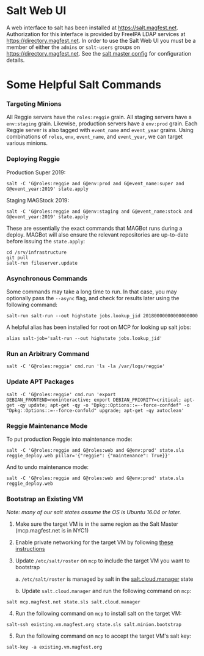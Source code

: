 # Salt Web UI

A web interface to salt has been installed at https://salt.magfest.net.
Authorization for this interface is provided by FreeIPA LDAP services at
https://directory.magfest.net. In order to use the Salt Web UI you must be
a member of either the `admins` or `salt-users` groups on
https://directory.magfest.net. See the
[salt master config](magfest_state/salt/master/files/salt_master.yaml)
for configuration details.


# Some Helpful Salt Commands

### Targeting Minions
All Reggie servers have the `roles:reggie` grain. All staging servers have
a `env:staging` grain. Likewise, production servers have a `env:prod` grain.
Each Reggie server is also tagged with `event_name` and `event_year`
grains. Using combinations of `roles`, `env`, `event_name`, and `event_year`,
we can target various minions.

### Deploying Reggie
Production Super 2019:
```
salt -C 'G@roles:reggie and G@env:prod and G@event_name:super and G@event_year:2019' state.apply
```

Staging MAGStock 2019:
```
salt -C 'G@roles:reggie and G@env:staging and G@event_name:stock and G@event_year:2019' state.apply
```

These are essentially the exact commands that MAGBot runs during a deploy.
MAGBot will also ensure the relevant repositories are up-to-date before
issuing the `state.apply`:
```
cd /srv/infrastructure
git pull
salt-run fileserver.update
```

### Asynchronous Commands
Some commands may take a long time to run. In that case, you may optionally
pass the `--async` flag, and check for results later using the following command:
```
salt-run salt-run --out highstate jobs.lookup_jid 20180000000000000000
```

A helpful alias has been installed for root on MCP for looking up salt jobs:
```
alias salt-job='salt-run --out highstate jobs.lookup_jid'
```

### Run an Arbitrary Command
```
salt -C 'G@roles:reggie' cmd.run 'ls -la /var/logs/reggie'
```

### Update APT Packages
```
salt -C 'G@roles:reggie' cmd.run 'export DEBIAN_FRONTEND=noninteractive; export DEBIAN_PRIORITY=critical; apt-get -qy update; apt-get -qy -o "Dpkg::Options::=--force-confdef" -o "Dpkg::Options::=--force-confold" upgrade; apt-get -qy autoclean'
```

### Reggie Maintenance Mode

To put production Reggie into maintenance mode:
```
salt -C 'G@roles:reggie and G@roles:web and G@env:prod' state.sls reggie_deploy.web pillar='{"reggie": {"maintenance": True}}'
```

And to undo maintenance mode:
```
salt -C 'G@roles:reggie and G@roles:web and G@env:prod' state.sls reggie_deploy.web
```

### Bootstrap an Existing VM

_Note: many of our salt states assume the OS is Ubuntu 16.04 or later._

1. Make sure the target VM is in the same region as the Salt Master (mcp.magfest.net is in NYC1)
2. Enable private networking for the target VM by following [these instructions](https://www.digitalocean.com/docs/networking/private-networking/how-to/enable/)
3. Update `/etc/salt/roster` on `mcp` to include the target VM you want to bootstrap

    a. `/etc/salt/roster` is managed by salt in the [salt.cloud.manager](https://github.com/magfest/infrastructure/blob/master/magfest_state/salt/cloud/manager.sls) state

    b. Update `salt.cloud.manager` and run the following command on `mcp`:
```
salt mcp.magfest.net state.sls salt.cloud.manager
```
4. Run the following command on `mcp` to install salt on the target VM:
```
salt-ssh existing.vm.magfest.org state.sls salt.minion.bootstrap
```
5. Run the following command on `mcp` to accept the target VM's salt key:
```
salt-key -a existing.vm.magfest.org
```
